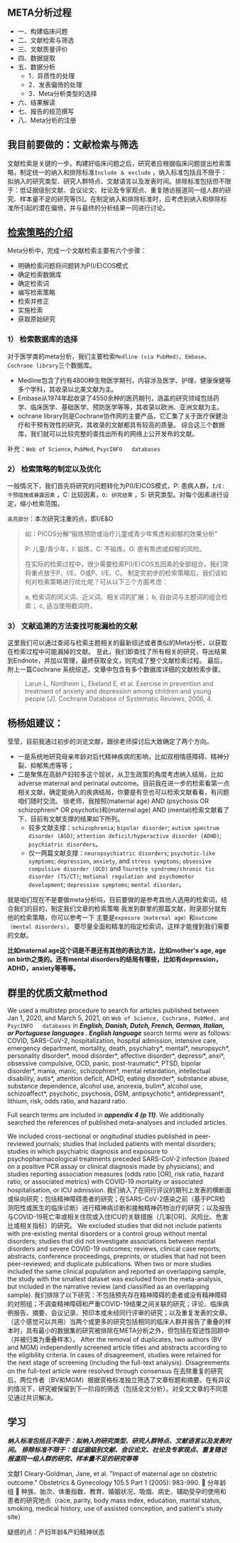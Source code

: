 ## META分析过程

- 一、构建临床问题
- 二、文献检索与筛选
- 三、文献质量评价
- 四、数据提取
- 五、数据分析
   - 1．异质性的处理
   - 2．发表偏倚的处理
   - 3．Meta分析类型的选择
- 六、结果解读
- 七、报告的规范撰写
- 八、Meta分析的注册

## 我目前要做的：文献检索与筛选
文献检索是关键的一步。构建好临床问题之后，研究者应根据临床问题提出检索策略，制定统一的纳入和排除标准`Include ＆ exclude` ，纳入标准包括且不限于：拟纳入的研究类型、研究人群特点、文献语言以及发表时间。排除标准包括但不限于：低证据级别文献、会议论文、社论及专家观点、重复随访报道同一组人群的研究、样本量不足的研究等[5]。在制定纳入和排除标准时，应考虑到纳入和排除标准所引起的潜在偏倚，并与最终的分析结果一同进行讨论。

## [检索策略的介绍](https://zhuanlan.zhihu.com/p/334360511)
Meta分析中，完成一个文献检索主要有六个步骤：
- 明确检索问题将问题转为P(I/E)COS模式
- 确定检索数据库
- 确定检索词
- 编写检索策略
- 检索并修正
- 实施检索
- 获取原始研究

### 1） 检索数据库的选择
对于医学类的meta分析，我们主要检索`Medline (via PubMed)`、`Embase`、`Cochrane library`三个数据库。
- Medline包含了约有4800种生物医学期刊，内容涉及医学、护理、健康保健等多个学科，其收录以北美文献为主。
- Embase从1974年起收录了4550余种的医药期刊，涵盖的研究领域包括药学、临床医学、基础医学、预防医学等等，其收录以欧洲、亚洲文献为主。
- ochrane library则是Cochrane协作网的主要产品，它汇集了关于医疗保健治疗和干预有效性的研究，其收录的文献都具有较高的质量。
综合这三个数据库，我们就可以比较完整的查找出所有的网络上公开发布的文献。

补充：`Web of Science`, `PubMed`, `PsycINFO   databases` 

### 2） 检索策略的制定以及优化
一般情况下，我们首先将研究的问题转化为P(I/E)COS模式，P: 患病人群，`I/E: 干预措施或暴露因素` ，C: 比较因素，`O: 研究结果` ，S: 研究类型。对每个因素进行设定，缩小检索范围。

`高亮部分`：本次研究注重的点，即I/E&O


   
> 如：PICOS分解“锻炼预防或治疗儿童或青少年焦虑和抑郁的效果分析”
> 
> P: 儿童/青少年，I: 锻炼，C: 不锻炼，O: 患有焦虑或抑郁的风险。
> 
> 在实际的检索过程中，很少需要检索P(I/E)COS五因素的全部组合，我们常将重点放于P、I/E、O或P、I/E、C。
> 制定完初步的检索策略后，我们该如何对检索策略进行优化呢？可从以下三个方面考虑：
> 
> a, 检索词的同义词、近义词、相关词的扩展；
> b, 自由词与主题词的组合检索； 
> c, 适当使用截词符。

### 3） 文献追溯的方法查找可能漏检的文献
这里我们可以通过查阅与检索主题相关的最新综述或者类似的Meta分析，以获取在检索过程中可能漏掉的文献。
至此，我们即查找了所有相关的研究，导出结果到Endnote，并加以管理，最终获取全文，则完成了整个文献检索过程。
最后，附上一篇Cochrane 系统综述，文章中包含有多个数据库详细的文献检索步骤。

> Larun L, Nordheim L, Ekeland E, et al. Exercise in prevention and treatment of anxiety and depression among children and young people [J]. Cochrane Database of Systematic Reviews, 2006, 4. 

## 杨杨姐建议：
莹莹，目前我通过初步的浏览文献，跟徐老师探讨后大致确定了两个方向。
- 一是系统地研究母亲年龄对后代精神疾病的影响，比如双相情感障碍、精神分裂、抑郁焦虑等等；
- 二是聚焦在高龄产妇较多这个现状，从卫生政策的角度考虑纳入结局，比如adverse maternal and perinatal outcome。目前我在进一步的检索看第一点相关文献，确定能纳入的疾病结局，你要是有空也可以检索文献看看，有问题咱们随时交流。
徐老师，我按照(maternal age) AND (psychosis OR schizophreni* OR psychotic)和(maternal age) AND (mental)检索文献看了下，目前有文献支撑的结果如下所列。
   - 较多文献支撑：`schizophrenia`; `bipolar disorder`; `autism spectrum disorder (ASD)`; `attention deficit/hyperactive disorder (ADHD)`; `psychiatric disorders`。
   - 仅一两篇文献支撑：`neuropsychiatric disorders`; `psychotic-like symptoms`; `depression`, `anxiety`, and `stress symptoms`; `obsessive compulsive disorder (OCD)` and `Tourette syndrome/chronic tic disorder (TS/CT)`; `motional regulation and psychomotor development`; `depressive symptoms`; `mental disorder`。

就是咱们现在不是要做meta分析吗，目前要做的是参考其他人选用的检索词，结合我们的目的，制定我们文章的检索策略
我发到群里的那篇文献，附录部分就有他的检索策略，你可以参考一下
主要是`exposure（maternal age）`和`outcome（mental disorders）`， 要尽量全面和精准的指定检索词，这样才能搜到我们需要的文献。

**比如maternal age这个词是不是还有其他的表达方法，比如mother's age, age on birth之类的。还有mental disorders的结局有哪些，比如有depression，ADHD，anxiety等等等。**

## 群里的优质文献method
We used a multistep procedure to search for articles  published between Jan 1, 2020, and March 5, 2021, on  `Web of Science, Cochrane, PubMed, and PsycINFO   databases` in ***English, Danish, Dutch, French, German,  Italian, or Portuguese languages . English language*** search terms were as follows: COVID, SARS-CoV-2,  hospitalization, hospital admission, intensive care,  emergency department, mortality, death, psychiatry*,  mental*, neuropsych*, personality disorder*, mood  disorder*, affective disorder*, depressi*, anxi*, obsessive  compulsive, OCD, panic, post-traumatic*, PTSD, bipolar  disorder*, mania, manic, schizophren*, mental retardation, intellectual disability, autis*, attention  deficit, ADHD, eating disorder*, substance abuse,  substance dependence, alcohol use, anorexia, bulim*,  alcohol use, schizoaffect*, psychotic, psychosis, DSM,  antipsychotic*, antidepressant*, lithium, risk, odds ratio,  and hazard ratio.  

Full search terms are included in  ***appendix 4 (p 11)***. We additionally searched the references of published meta-analyses and included articles.

We included  cross-sectional or ongitudinal studies  published in peer-reviewed journals; studies that included patients with mental disorders; studies in which  psychiatric diagnosis and exposure to psychopharmacological treatments preceded SARS-CoV-2 infection (based  on a positive PCR assay or clinical diagnosis made by  physicians); and studies reporting association measures  (odds ratio [OR], risk ratio, hazard ratio, or associated  metrics) with COVID-19 mortality or associated hospitalisation, or ICU admission.
我们纳入了在同行评议的期刊上发表的横断面或纵向研究；包括精神障碍患者的研究；在SARS-CoV-2感染之前（基于PCR检测阳性或医生的临床诊断）进行精神病诊断和接触精神药物治疗的研究；以及报告与COVID-19死亡率或相关住院或入住ICU的关联措施（几率[OR]、风险比、危害比或相关指标）的研究。
We excluded  studies that did not include patients with  pre-existing mental disorders or a control group without  mental disorders; studies that did not investigate associations between mental disorders and severe  COVID-19 outcomes; reviews, clinical case reports,  abstracts, conference proceedings, preprints, or studies that had not been peer-reviewed; and duplicate publications. When two or more studies included the same  clinical population and reported an overlapping sample,  the study with the smallest dataset was excluded from  the meta-analysis, but included in the narrative review  (and classified as an overlapping sample).
我们排除了以下研究：不包括预先存在精神障碍的患者或没有精神障碍的对照组；不调查精神障碍和严重COVID-19结果之间关联的研究；评论、临床病例报告、摘要、会议记录、预印本或未经同行评审的研究；以及重复发表的文章。（这个感觉可以共用）当两个或更多的研究包括相同的临床人群并报告了重叠的样本时，具有最小的数据集的研究被排除在META分析之外，但包括在叙述性回顾中（并被归类为重叠样本）。
After the removal of duplicates, two authors (BV and  MGM) independently screened article titles and abstracts  according to the eligibility criteria. In cases of disagreement, studies were retained for the next stage of screening  (including the full-text analysis). Disagreements on the  full-text article were resolved through consensus
在去除重复的研究后，两位作者（BV和MGM）根据资格标准独立筛选了文章标题和摘要。在有异议的情况下，研究被保留到下一阶段的筛选（包括全文分析）。对全文文章的不同意见通过共识解决。

## 学习
***纳入标准包括且不限于：拟纳入的研究类型、研究人群特点、文献语言以及发表时间。***
***排除标准不限于：低证据级别文献、会议论文、社论及专家观点、重复随访报道同一组人群的研究、样本量不足的研究等等***

文献1	
Cleary-Goldman, Jane, et al. "Impact of maternal age on obstetric outcome." Obstetrics & Gynecology 105.5 Part 1 (2005): 983-990.
	分年龄组
	种族、胎次、体重指数、教育、婚姻状况、吸烟、病史、辅助受孕的使用和患者的研究地点（race, parity, body mass index, education, marital status, smoking, medical history, use of assisted conception, and patient's study site）

疑惑的点：产妇年龄&产妇精神状态
